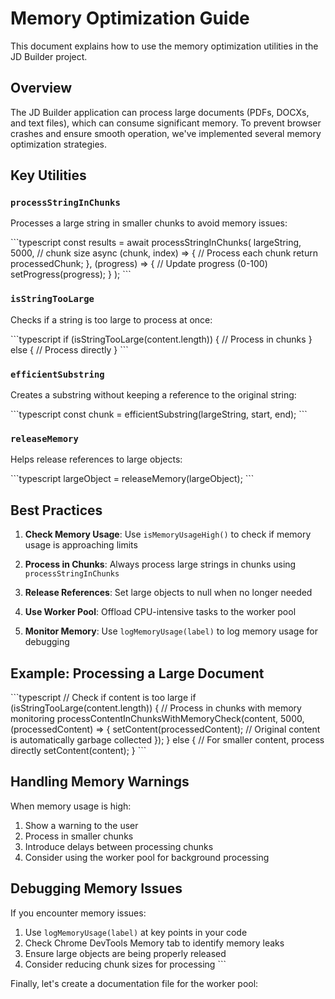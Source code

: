 # Memory Optimization Guide

This document explains how to use the memory optimization utilities in the JD Builder project.

## Overview

The JD Builder application can process large documents (PDFs, DOCXs, and text files), which can consume significant memory. To prevent browser crashes and ensure smooth operation, we've implemented several memory optimization strategies.

## Key Utilities

### `processStringInChunks`

Processes a large string in smaller chunks to avoid memory issues:

\`\`\`typescript
const results = await processStringInChunks(
  largeString,
  5000, // chunk size
  async (chunk, index) => {
    // Process each chunk
    return processedChunk;
  },
  (progress) => {
    // Update progress (0-100)
    setProgress(progress);
  }
);
\`\`\`

### `isStringTooLarge`

Checks if a string is too large to process at once:

\`\`\`typescript
if (isStringTooLarge(content.length)) {
  // Process in chunks
} else {
  // Process directly
}
\`\`\`

### `efficientSubstring`

Creates a substring without keeping a reference to the original string:

\`\`\`typescript
const chunk = efficientSubstring(largeString, start, end);
\`\`\`

### `releaseMemory`

Helps release references to large objects:

\`\`\`typescript
largeObject = releaseMemory(largeObject);
\`\`\`

## Best Practices

1. **Check Memory Usage**: Use `isMemoryUsageHigh()` to check if memory usage is approaching limits

2. **Process in Chunks**: Always process large strings in chunks using `processStringInChunks`

3. **Release References**: Set large objects to null when no longer needed

4. **Use Worker Pool**: Offload CPU-intensive tasks to the worker pool

5. **Monitor Memory**: Use `logMemoryUsage(label)` to log memory usage for debugging

## Example: Processing a Large Document

\`\`\`typescript
// Check if content is too large
if (isStringTooLarge(content.length)) {
  // Process in chunks with memory monitoring
  processContentInChunksWithMemoryCheck(content, 5000, (processedContent) => {
    setContent(processedContent);
    // Original content is automatically garbage collected
  });
} else {
  // For smaller content, process directly
  setContent(content);
}
\`\`\`

## Handling Memory Warnings

When memory usage is high:

1. Show a warning to the user
2. Process in smaller chunks
3. Introduce delays between processing chunks
4. Consider using the worker pool for background processing

## Debugging Memory Issues

If you encounter memory issues:

1. Use `logMemoryUsage(label)` at key points in your code
2. Check Chrome DevTools Memory tab to identify memory leaks
3. Ensure large objects are being properly released
4. Consider reducing chunk sizes for processing
\`\`\`

Finally, let's create a documentation file for the worker pool:
